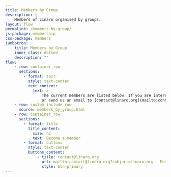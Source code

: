 ```yaml
---
title: Members by Group
description: |-
    Members of Linaro organised by groups.
layout: flow
permalink: /members-by-group/
js-package: membership
css-package: members
jumbotron:
    title: Members by Group
    inner_class: dotted
    description: ""
flow:
    - row: container_row
      sections:
        - format: text
          style: text-center
          text_content:
            text: >
                The current members are listed below. If you are interested in joining these industry leaders, please fill out the form below
                or send us an email to [contact@linaro.org](mailto:contact@linaro.org?subject=Linaro.org - Membership).
    - row: custom_include_row
      source: members_by_group.html
    - row: container_row
      sections:
        - format: title
          title_content:
            size: h2
            text: Become a member
        - format: buttons
          style: text-center
          buttons_content:
              - title: contact@linaro.org
                url: mailto:contact@linaro.org?subject=Linaro.org - Membership
                style: btn-primary
---
```

